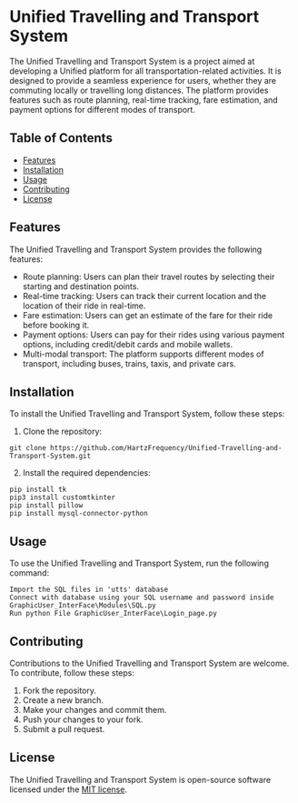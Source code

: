 # Unified Travelling and Transport System

The Unified Travelling and Transport System is a project aimed at developing a Unified platform for all transportation-related activities. It is designed to provide a seamless experience for users, whether they are commuting locally or travelling long distances. The platform provides features such as route planning, real-time tracking, fare estimation, and payment options for different modes of transport.

## Table of Contents

- [Features](#features)
- [Installation](#installation)
- [Usage](#usage)
- [Contributing](#contributing)
- [License](#license)

## Features

The Unified Travelling and Transport System provides the following features:

- Route planning: Users can plan their travel routes by selecting their starting and destination points.
- Real-time tracking: Users can track their current location and the location of their ride in real-time.
- Fare estimation: Users can get an estimate of the fare for their ride before booking it.
- Payment options: Users can pay for their rides using various payment options, including credit/debit cards and mobile wallets.
- Multi-modal transport: The platform supports different modes of transport, including buses, trains, taxis, and private cars.

## Installation

To install the Unified Travelling and Transport System, follow these steps:

1. Clone the repository:

```
git clone https://github.com/HartzFrequency/Unified-Travelling-and-Transport-System.git
```

2. Install the required dependencies:

```
pip install tk
pip3 install customtkinter
pip install pillow
pip install mysql-connector-python
```

## Usage

To use the Unified Travelling and Transport System, run the following command:

```
Import the SQL files in 'utts' database
Connect with database using your SQL username and password inside GraphicUser_InterFace\Modules\SQL.py
Run python File GraphicUser_InterFace\Login_page.py
```


## Contributing

Contributions to the Unified Travelling and Transport System are welcome. To contribute, follow these steps:

1. Fork the repository.
2. Create a new branch.
3. Make your changes and commit them.
4. Push your changes to your fork.
5. Submit a pull request.

## License

The Unified Travelling and Transport System is open-source software licensed under the [MIT license](https://opensource.org/licenses/MIT).
